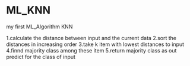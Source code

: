 # ML_KNN
 my first ML_Algorithm
 KNN
  
  
  1.calculate the distance between input and the current data
  2.sort the distances in increasing order
  3.take k item with lowest distances to input
  4.finnd majority class among these item
  5.return majority class as out predict for the class of input
  
